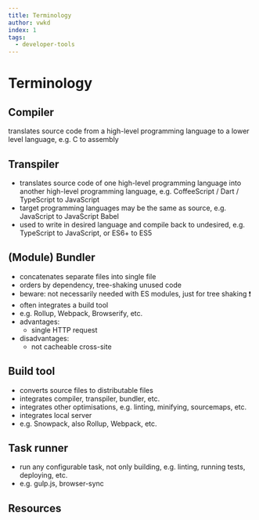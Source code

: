 ```yaml
---
title: Terminology
author: vwkd
index: 1
tags:
  - developer-tools
---
```

# Terminology



## Compiler

translates source code from a high-level programming language to a lower level language, e.g. C to assembly



## Transpiler

- translates source code of one high-level programming language into another high-level programming language, e.g. CoffeeScript / Dart / TypeScript to JavaScript
- target programming languages may be the same as source, e.g. JavaScript to JavaScript
Babel
- used to write in desired language and compile back to undesired, e.g. TypeScript to JavaScript, or ES6+ to ES5



## (Module) Bundler

- concatenates separate files into single file
- orders by dependency, tree-shaking unused code
- beware: not necessarily needed with ES modules, just for tree shaking ❗️
- often integrates a build tool
- e.g. Rollup, Webpack, Browserify, etc.
- advantages:
  - single HTTP request
- disadvantages:
  - not cacheable cross-site



## Build tool

- converts source files to distributable files
- integrates compiler, transpiler, bundler, etc.
- integrates other optimisations, e.g. linting, minifying, sourcemaps, etc.
- integrates local server
- e.g. Snowpack, also Rollup, Webpack, etc.



## Task runner

- run any configurable task, not only building, e.g. linting, running tests, deploying, etc.
- e.g. gulp.js, browser-sync



## Resources
